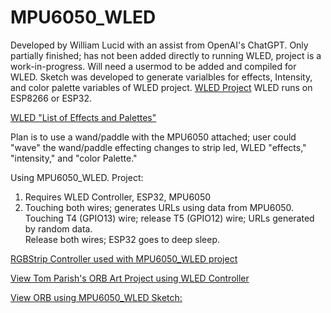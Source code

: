 # MPU6050_WLED

Developed by William Lucid with an assist from OpenAI's ChatGPT.  Only partially finished; 
has not been added directly to running WLED, project is a work-in-progress.  Will need a usermod to be 
added and compiled for WLED.  Sketch was developed to generate varialbles for effects, Intensity, and 
color palette variables of WLED project.  [WLED Project](https://kno.wled.ge/)  WLED runs on ESP8266 or 
ESP32.

[WLED "List of Effects and Palettes"](https://github.com/Aircoookie/WLED/wiki/List-of-effects-and-palettes) 

Plan is to use a wand/paddle with the MPU6050 attached; user could "wave" the wand/paddle effecting changes 
to strip led, WLED "effects," "intensity," and "color Palette."

Using MPU6050_WLED. Project:
1.  Requires WLED Controller, ESP32, MPU6050
2.  Touching both wires; generates URLs using data from MPU6050. Touching T4 (GPIO13) wire; release T5 (GPIO12) wire; URLs generated by random data.  
     Release both wires; ESP32 goes to deep sleep.  
     
[RGBStrip Controller used with MPU6050_WLED project](https://www.athom.tech/blank-1/wled-esp32-music-addressable-led-strip-controller)     

[View Tom Parish's ORB Art Project using WLED Controller](https://www.craft.do/s/uEoH8zY7xPudWD)

[View ORB using MPU6050_WLED Sketch:](https://drive.google.com/file/d/1ep3-D0ZQi7GCA-WQZV0VvKzEiCXjwCIK/view?usp=share_link)
